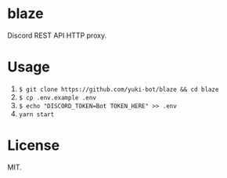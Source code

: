 # blaze

Discord REST API HTTP proxy.

# Usage

1. `$ git clone https://github.com/yuki-bot/blaze && cd blaze`
2. `$ cp .env.example .env`
3. `$ echo "DISCORD_TOKEN=Bot TOKEN_HERE" >> .env`
4. `yarn start`

# License

MIT.
